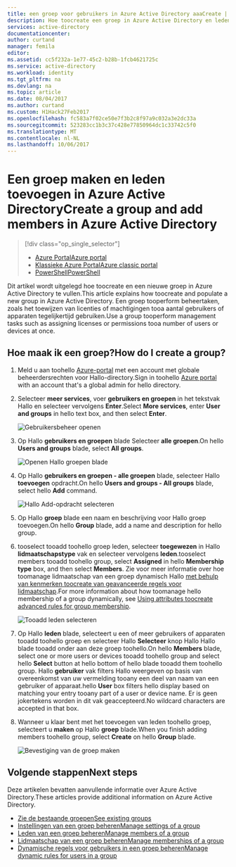 ```yaml
---
title: een groep voor gebruikers in Azure Active Directory aaaCreate | Microsoft Docs
description: Hoe toocreate een groep in Azure Active Directory en leden toohello groep toevoegen
services: active-directory
documentationcenter: 
author: curtand
manager: femila
editor: 
ms.assetid: cc5f232a-1e77-45c2-b28b-1fcb4621725c
ms.service: active-directory
ms.workload: identity
ms.tgt_pltfrm: na
ms.devlang: na
ms.topic: article
ms.date: 08/04/2017
ms.author: curtand
ms.custom: H1Hack27Feb2017
ms.openlocfilehash: fc583a7f02ce50e7f3b2c8f97a9c032a3e2dc33a
ms.sourcegitcommit: 523283cc1b3c37c428e77850964dc1c33742c5f0
ms.translationtype: MT
ms.contentlocale: nl-NL
ms.lasthandoff: 10/06/2017
---
```

# <a name="create-a-group-and-add-members-in-azure-active-directory"></a><span data-ttu-id="131ea-103">Een groep maken en leden toevoegen in Azure Active Directory</span><span class="sxs-lookup"><span data-stu-id="131ea-103">Create a group and add members in Azure Active Directory</span></span>
> [!div class="op_single_selector"]
> * [<span data-ttu-id="131ea-104">Azure Portal</span><span class="sxs-lookup"><span data-stu-id="131ea-104">Azure portal</span></span>](active-directory-groups-create-azure-portal.md)
> * [<span data-ttu-id="131ea-105">Klassieke Azure Portal</span><span class="sxs-lookup"><span data-stu-id="131ea-105">Azure classic portal</span></span>](active-directory-accessmanagement-manage-groups.md)
> * [<span data-ttu-id="131ea-106">PowerShell</span><span class="sxs-lookup"><span data-stu-id="131ea-106">PowerShell</span></span>](active-directory-accessmanagement-groups-settings-v2-cmdlets.md)
>
>

<span data-ttu-id="131ea-107">Dit artikel wordt uitgelegd hoe toocreate en een nieuwe groep in Azure Active Directory te vullen.</span><span class="sxs-lookup"><span data-stu-id="131ea-107">This article explains how toocreate and populate a new group in Azure Active Directory.</span></span> <span data-ttu-id="131ea-108">Een groep tooperform beheertaken, zoals het toewijzen van licenties of machtigingen tooa aantal gebruikers of apparaten tegelijkertijd gebruiken.</span><span class="sxs-lookup"><span data-stu-id="131ea-108">Use a group tooperform management tasks such as assigning licenses or permissions tooa number of users or devices at once.</span></span>

## <a name="how-do-i-create-a-group"></a><span data-ttu-id="131ea-109">Hoe maak ik een groep?</span><span class="sxs-lookup"><span data-stu-id="131ea-109">How do I create a group?</span></span>
1. <span data-ttu-id="131ea-110">Meld u aan toohello [Azure-portal](https://portal.azure.com) met een account met globale beheerdersrechten voor Hallo-directory.</span><span class="sxs-lookup"><span data-stu-id="131ea-110">Sign in toohello [Azure portal](https://portal.azure.com) with an account that's a global admin for hello directory.</span></span>
2. <span data-ttu-id="131ea-111">Selecteer **meer services**, voer **gebruikers en groepen** in het tekstvak Hallo en selecteer vervolgens **Enter**.</span><span class="sxs-lookup"><span data-stu-id="131ea-111">Select **More services**, enter **User and groups** in hello text box, and then select **Enter**.</span></span>

   ![Gebruikersbeheer openen](./media/active-directory-groups-create-azure-portal/search-user-management.png)
3. <span data-ttu-id="131ea-113">Op Hallo **gebruikers en groepen** blade Selecteer **alle groepen**.</span><span class="sxs-lookup"><span data-stu-id="131ea-113">On hello **Users and groups** blade, select **All groups**.</span></span>

   ![Openen Hallo groepen blade](./media/active-directory-groups-create-azure-portal/view-groups-blade.png)
4. <span data-ttu-id="131ea-115">Op Hallo **gebruikers en groepen - alle groepen** blade, selecteer Hallo **toevoegen** opdracht.</span><span class="sxs-lookup"><span data-stu-id="131ea-115">On hello **Users and groups - All groups** blade, select hello **Add** command.</span></span>

   ![Hallo Add-opdracht selecteren](./media/active-directory-groups-create-azure-portal/add-group-command.png)
5. <span data-ttu-id="131ea-117">Op Hallo **groep** blade een naam en beschrijving voor Hallo groep toevoegen.</span><span class="sxs-lookup"><span data-stu-id="131ea-117">On hello **Group** blade, add a name and description for hello group.</span></span>
6. <span data-ttu-id="131ea-118">tooselect tooadd toohello groep leden, selecteer **toegewezen** in Hallo **lidmaatschapstype** vak en selecteer vervolgens **leden**.</span><span class="sxs-lookup"><span data-stu-id="131ea-118">tooselect members tooadd toohello group, select **Assigned** in hello **Membership type** box, and then select **Members**.</span></span> <span data-ttu-id="131ea-119">Zie voor meer informatie over hoe toomanage lidmaatschap van een groep dynamisch Hallo [met behulp van kenmerken toocreate van geavanceerde regels voor lidmaatschap](active-directory-groups-dynamic-membership-azure-portal.md).</span><span class="sxs-lookup"><span data-stu-id="131ea-119">For more information about how toomanage hello membership of a group dynamically, see [Using attributes toocreate advanced rules for group membership](active-directory-groups-dynamic-membership-azure-portal.md).</span></span>

   ![Tooadd leden selecteren](./media/active-directory-groups-create-azure-portal/select-members.png)
7. <span data-ttu-id="131ea-121">Op Hallo **leden** blade, selecteert u een of meer gebruikers of apparaten tooadd toohello groep en selecteer Hallo **Selecteer** knop Hallo Hallo blade tooadd onder aan deze groep toohello.</span><span class="sxs-lookup"><span data-stu-id="131ea-121">On hello **Members** blade, select one or more users or devices tooadd toohello group and select hello **Select** button at hello bottom of hello blade tooadd them toohello group.</span></span> <span data-ttu-id="131ea-122">Hallo **gebruiker** vak filters Hallo weergeven op basis van overeenkomst van uw vermelding tooany een deel van naam van een gebruiker of apparaat.</span><span class="sxs-lookup"><span data-stu-id="131ea-122">hello **User** box filters hello display based on matching your entry tooany part of a user or device name.</span></span> <span data-ttu-id="131ea-123">Er is geen jokertekens worden in dit vak geaccepteerd.</span><span class="sxs-lookup"><span data-stu-id="131ea-123">No wildcard characters are accepted in that box.</span></span>
8. <span data-ttu-id="131ea-124">Wanneer u klaar bent met het toevoegen van leden toohello groep, selecteert u **maken** op Hallo **groep** blade.</span><span class="sxs-lookup"><span data-stu-id="131ea-124">When you finish adding members toohello group, select **Create** on hello **Group** blade.</span></span>    

   ![Bevestiging van de groep maken](./media/active-directory-groups-create-azure-portal/create-group-confirmation.png)


## <a name="next-steps"></a><span data-ttu-id="131ea-126">Volgende stappen</span><span class="sxs-lookup"><span data-stu-id="131ea-126">Next steps</span></span>
<span data-ttu-id="131ea-127">Deze artikelen bevatten aanvullende informatie over Azure Active Directory.</span><span class="sxs-lookup"><span data-stu-id="131ea-127">These articles provide additional information on Azure Active Directory.</span></span>

* [<span data-ttu-id="131ea-128">Zie de bestaande groepen</span><span class="sxs-lookup"><span data-stu-id="131ea-128">See existing groups</span></span>](active-directory-groups-view-azure-portal.md)
* [<span data-ttu-id="131ea-129">Instellingen van een groep beheren</span><span class="sxs-lookup"><span data-stu-id="131ea-129">Manage settings of a group</span></span>](active-directory-groups-settings-azure-portal.md)
* [<span data-ttu-id="131ea-130">Leden van een groep beheren</span><span class="sxs-lookup"><span data-stu-id="131ea-130">Manage members of a group</span></span>](active-directory-groups-members-azure-portal.md)
* [<span data-ttu-id="131ea-131">Lidmaatschap van een groep beheren</span><span class="sxs-lookup"><span data-stu-id="131ea-131">Manage memberships of a group</span></span>](active-directory-groups-membership-azure-portal.md)
* [<span data-ttu-id="131ea-132">Dynamische regels voor gebruikers in een groep beheren</span><span class="sxs-lookup"><span data-stu-id="131ea-132">Manage dynamic rules for users in a group</span></span>](active-directory-groups-dynamic-membership-azure-portal.md)
